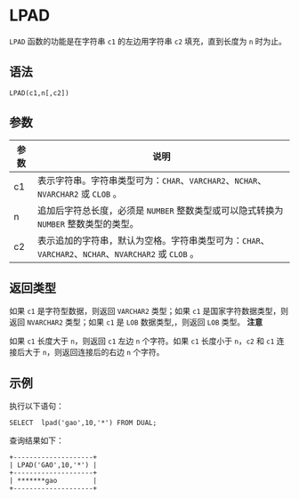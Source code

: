 LPAD 
=========================



`LPAD` 函数的功能是在字符串 `c1` 的左边用字符串 `c2` 填充，直到长度为 `n` 时为止。

语法 
--------------

    LPAD(c1,n[,c2])



参数 
--------------



| 参数 |                                   说明                                    |
|----|-------------------------------------------------------------------------|
| c1 | 表示字符串。字符串类型可为：`CHAR`、`VARCHAR2`、`NCHAR`、`NVARCHAR2` 或 `CLOB` 。          |
| n  | 追加后字符总长度，必须是 `NUMBER` 整数类型或可以隐式转换为 `NUMBER` 整数类型的类型。                    |
| c2 | 表示追加的字符串，默认为空格。字符串类型可为：`CHAR`、`VARCHAR2`、`NCHAR`、`NVARCHAR2` 或 `CLOB` 。 |



返回类型 
----------------

如果 `c1` 是字符型数据，则返回 `VARCHAR2` 类型；如果 `c1` 是国家字符数据类型，则返回 `NVARCHAR2` 类型；如果 `c1` 是 `LOB` 数据类型,，则返回 `LOB` 类型。
**注意**



如果 `c1` 长度大于 `n`，则返回 `c1` 左边 `n` 个字符。如果 `c1` 长度小于 `n`，`c2` 和 `c1` 连接后大于 `n`，则返回连接后的右边 `n` 个字符。

示例 
--------------

执行以下语句：

    SELECT  lpad('gao',10,'*') FROM DUAL;



查询结果如下：

    +--------------------+
    | LPAD('GAO',10,'*') |
    +--------------------+
    | *******gao         |
    +--------------------+


